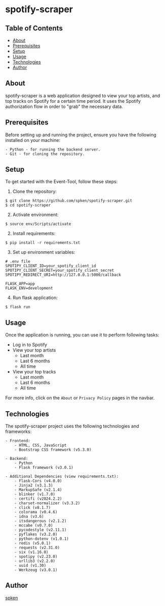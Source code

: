 # spotify-scraper

## Table of Contents

* [About](#about)
* [Prerequisites](#prerequisites)
* [Setup](#setup)
* [Usage](#usage)
* [Technologies](#technologies)
* [Author](#author)

## About

spotify-scraper is a web application designed to view your top artists, and top tracks on Spotify for a certain time period. It uses the Spotify authorization flow in order to "grab" the necessary data.

## Prerequisites

Before setting up and running the project, ensure you have the following installed on your machine:

```
- Python - for running the backend server.
- Git - for cloning the repository.
```

## Setup

To get started with the Event-Tool, follow these steps:

1. Clone the repository:

```
$ git clone https://github.com/spken/spotify-scraper.git
$ cd spotify-scraper
```

2. Activate environment:

```
$ source env/Scripts/activate
```

2. Install requirements:

```
$ pip install -r requirements.txt
```

3. Set up environment variables:

```
# .env file
SPOTIPY_CLIENT_ID=your_spotify_client_id
SPOTIPY_CLIENT_SECRET=your_spotify_client_secret
SPOTIPY_REDIRECT_URI=http://127.0.0.1:5000/callback

FLASK_APP=app
FLASK_ENV=development
```

4. Run flask application:

```
$ flask run
```

## Usage

Once the application is running, you can use it to perform following tasks:

* Log in to Spotify
* View your top artists
    * Last month
    * Last 6 months
    * All time
* View your top tracks
    * Last month
    * Last 6 months
    * All time

For more info, click on the `About` or `Privacy Policy` pages in the navbar.

## Technologies

The spotify-scraper project uses the following technologies and frameworks:

```
- Frontend:
    - HTML, CSS, JavaScript
    - Bootstrap CSS framework (v5.3.0)

- Backend:
    - Python
    - Flask framework (v3.0.1)

- Additional Dependencies (view requirements.txt):
    - Flask-Cors (v4.0.0)
    - Jinja2 (v3.1.3)
    - MarkupSafe (v2.1.4)
    - blinker (v1.7.0)
    - certifi (v2024.2.2)
    - charset-normalizer (v3.3.2)
    - click (v8.1.7)
    - colorama (v0.4.6)
    - idna (v3.6)
    - itsdangerous (v2.1.2)
    - mccabe (v0.7.0)
    - pycodestyle (v2.11.1)
    - pyflakes (v3.2.0)
    - python-dotenv (v1.0.1)
    - redis (v5.0.1)
    - requests (v2.31.0)
    - six (v1.16.0)
    - spotipy (v2.23.0)
    - urllib3 (v2.2.0)
    - uuid (v1.30)
    - Werkzeug (v3.0.1)
```

## Author

[spken](https://github.com/spken)

